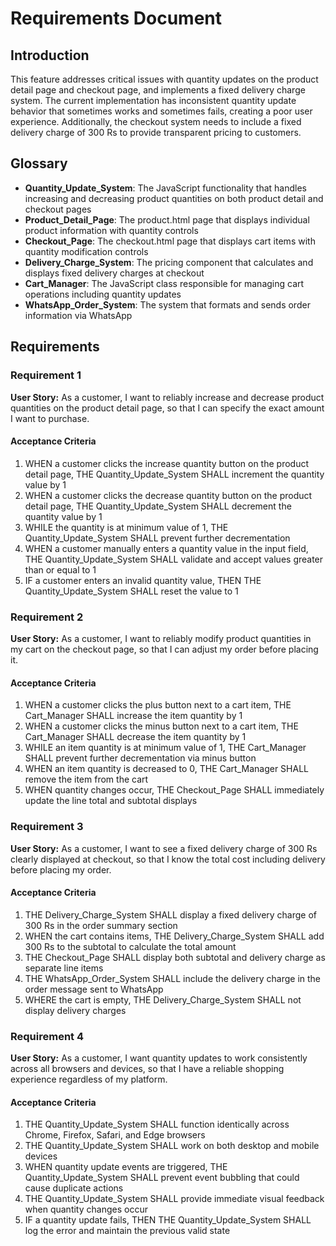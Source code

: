 # Requirements Document

## Introduction

This feature addresses critical issues with quantity updates on the product detail page and checkout page, and implements a fixed delivery charge system. The current implementation has inconsistent quantity update behavior that sometimes works and sometimes fails, creating a poor user experience. Additionally, the checkout system needs to include a fixed delivery charge of 300 Rs to provide transparent pricing to customers.

## Glossary

- **Quantity_Update_System**: The JavaScript functionality that handles increasing and decreasing product quantities on both product detail and checkout pages
- **Product_Detail_Page**: The product.html page that displays individual product information with quantity controls
- **Checkout_Page**: The checkout.html page that displays cart items with quantity modification controls
- **Delivery_Charge_System**: The pricing component that calculates and displays fixed delivery charges at checkout
- **Cart_Manager**: The JavaScript class responsible for managing cart operations including quantity updates
- **WhatsApp_Order_System**: The system that formats and sends order information via WhatsApp

## Requirements

### Requirement 1

**User Story:** As a customer, I want to reliably increase and decrease product quantities on the product detail page, so that I can specify the exact amount I want to purchase.

#### Acceptance Criteria

1. WHEN a customer clicks the increase quantity button on the product detail page, THE Quantity_Update_System SHALL increment the quantity value by 1
2. WHEN a customer clicks the decrease quantity button on the product detail page, THE Quantity_Update_System SHALL decrement the quantity value by 1
3. WHILE the quantity is at minimum value of 1, THE Quantity_Update_System SHALL prevent further decrementation
4. WHEN a customer manually enters a quantity value in the input field, THE Quantity_Update_System SHALL validate and accept values greater than or equal to 1
5. IF a customer enters an invalid quantity value, THEN THE Quantity_Update_System SHALL reset the value to 1

### Requirement 2

**User Story:** As a customer, I want to reliably modify product quantities in my cart on the checkout page, so that I can adjust my order before placing it.

#### Acceptance Criteria

1. WHEN a customer clicks the plus button next to a cart item, THE Cart_Manager SHALL increase the item quantity by 1
2. WHEN a customer clicks the minus button next to a cart item, THE Cart_Manager SHALL decrease the item quantity by 1
3. WHILE an item quantity is at minimum value of 1, THE Cart_Manager SHALL prevent further decrementation via minus button
4. WHEN an item quantity is decreased to 0, THE Cart_Manager SHALL remove the item from the cart
5. WHEN quantity changes occur, THE Checkout_Page SHALL immediately update the line total and subtotal displays

### Requirement 3

**User Story:** As a customer, I want to see a fixed delivery charge of 300 Rs clearly displayed at checkout, so that I know the total cost including delivery before placing my order.

#### Acceptance Criteria

1. THE Delivery_Charge_System SHALL display a fixed delivery charge of 300 Rs in the order summary section
2. WHEN the cart contains items, THE Delivery_Charge_System SHALL add 300 Rs to the subtotal to calculate the total amount
3. THE Checkout_Page SHALL display both subtotal and delivery charge as separate line items
4. THE WhatsApp_Order_System SHALL include the delivery charge in the order message sent to WhatsApp
5. WHERE the cart is empty, THE Delivery_Charge_System SHALL not display delivery charges

### Requirement 4

**User Story:** As a customer, I want quantity updates to work consistently across all browsers and devices, so that I have a reliable shopping experience regardless of my platform.

#### Acceptance Criteria

1. THE Quantity_Update_System SHALL function identically across Chrome, Firefox, Safari, and Edge browsers
2. THE Quantity_Update_System SHALL work on both desktop and mobile devices
3. WHEN quantity update events are triggered, THE Quantity_Update_System SHALL prevent event bubbling that could cause duplicate actions
4. THE Quantity_Update_System SHALL provide immediate visual feedback when quantity changes occur
5. IF a quantity update fails, THEN THE Quantity_Update_System SHALL log the error and maintain the previous valid state